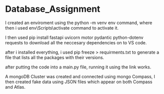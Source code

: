 # Database_Assignment

I created an enviroment using the python -m venv env command, where then i used env\Scripts\activate command to activate it.

I then used pip install fastapi uvicorn motor pydantic python-dotenv requests to download all the neccesary dependencies on to  VS code.

after i installed everything, i used pip freeze > requirments.txt to generate a file that lists all the packages with their versions.

after putting the code into a main.py file, running it using the link works.

A mongoDB Cluster was created and connected using mongo Compass, I then created fake data using JSON files which appear on both Compass and Atlas.